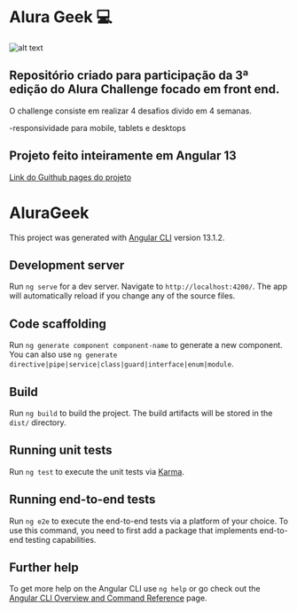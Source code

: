 # Alura Geek :computer:

![alt text](src/assets/projeto_alura_geek.png)

## Repositório criado para participação da 3ª edição do Alura Challenge focado em front end.
O challenge consiste em realizar 4 desafios divido em 4 semanas.

-responsividade para mobile, tablets e desktops

## Projeto feito inteiramente em Angular 13

[Link do Guithub pages do projeto](https://github.com/guswebhead/AluraGeek)

# AluraGeek

This project was generated with [Angular CLI](https://github.com/angular/angular-cli) version 13.1.2.

## Development server

Run `ng serve` for a dev server. Navigate to `http://localhost:4200/`. The app will automatically reload if you change any of the source files.

## Code scaffolding

Run `ng generate component component-name` to generate a new component. You can also use `ng generate directive|pipe|service|class|guard|interface|enum|module`.

## Build

Run `ng build` to build the project. The build artifacts will be stored in the `dist/` directory.

## Running unit tests

Run `ng test` to execute the unit tests via [Karma](https://karma-runner.github.io).

## Running end-to-end tests

Run `ng e2e` to execute the end-to-end tests via a platform of your choice. To use this command, you need to first add a package that implements end-to-end testing capabilities.

## Further help

To get more help on the Angular CLI use `ng help` or go check out the [Angular CLI Overview and Command Reference](https://angular.io/cli) page.
